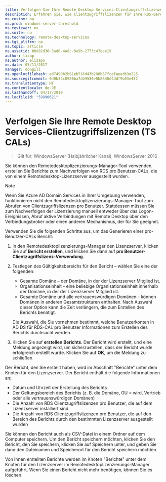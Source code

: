 ```yaml
---
title: Verfolgen Sie Ihre Remote Desktop Services-Clientzugriffslizenzen (TS CALs)
description: Erfahren Sie, wie Clientzugriffslizenzen für Ihre RDS-Bereitstellung zu verfolgen.
ms.custom: na
ms.prod: windows-server-threshold
ms.reviewer: na
ms.suite: na
ms.technology: remote-desktop-services
ms.tgt_pltfrm: na
ms.topic: article
ms.assetid: 80d82d30-3ad0-4a8c-9a9b-2773c47eee19
author: lizap
ms.author: elizapo
ms.date: 05/11/2017
manager: dongill
ms.openlocfilehash: ed7490b2b61eb516d43b280b67fcefaeedb3e225
ms.sourcegitcommit: 0d0b32c8986ba7db9536e0b8648d4ddf9b03e452
ms.translationtype: HT
ms.contentlocale: de-DE
ms.lasthandoff: 04/17/2019
ms.locfileid: "59890621"
---
```

# <a name="track-your-remote-desktop-services-client-access-licenses-rds-cals"></a>Verfolgen Sie Ihre Remote Desktop Services-Clientzugriffslizenzen (TS CALs)

>Gilt für: WindowsServer (Halbjährlicher Kanal), WindowsServer 2016

Sie können den Remotedesktoplizenzierungs-Manager-Tool verwenden, erstellen Sie Berichte zum Nachverfolgen von RDS pro Benutzer-CALs, die von einem Remotedesktop-Lizenzserver ausgestellt wurden.

> [!NOTE]
>  Wenn Sie Azure AD Domain Services in Ihrer Umgebung verwenden, funktionieren nicht den Remotedesktoplizenzierungs-Manager-Tool zum Abrufen von Clientzugriffslizenzen pro Benutzer. Stattdessen müssen Sie zum Nachverfolgen der Lizenzierung manuell entweder über das Logon-Ereignissen, Abruf aktive Verbindungen mit Remote Desktop über den Verbindungsbroker oder einen anderen Mechanismus, der für Sie geeignet. 

Verwenden Sie die folgenden Schritte aus, um das Generieren einer pro-Benutzer-CALs Bericht:

1. In den Remotedesktoplizenzierungs-Manager den Lizenzserver, klicken Sie auf **Bericht erstellen**, und klicken Sie dann auf **pro Benutzer-Clientzugriffslizenz-Verwendung**.
2. Festlegen des Gültigkeitsbereichs für den Bericht – wählen Sie eine der folgenden:
   - Gesamte Domäne – der Domäne, in der der Lizenzserver Mitglied ist.
   - Organisationseinheit - eine beliebige Organisationseinheit innerhalb der Domäne, in der der Lizenzserver Mitglied ist.
   - Gesamte Domäne und alle vertrauenswürdigen Domänen - können Domänen in anderen Gesamtstrukturen enthalten. Nach Auswahl dieser Option kann die Zeit verlängern, die zum Erstellen des Berichts benötigt.

   Die Auswahl, die Sie vornehmen bestimmt, welche Benutzerkonten in AD DS für RDS-CAL pro Benutzer Informationen zum Erstellen des Berichts durchsucht werden.
3. Klicken Sie auf **erstellen Berichts**. Der Bericht wird erstellt, und eine Meldung angezeigt wird, um sicherzustellen, dass der Bericht wurde erfolgreich erstellt wurde. Klicken Sie auf **OK**, um die Meldung zu schließen.

Der Bericht, den Sie erstellt haben, wird im Abschnitt "Berichte" unter dem Knoten für den Lizenzserver. Der Bericht enthält die folgende Informationen an:

- Datum und Uhrzeit der Erstellung des Berichts
- Der Geltungsbereich des Berichts (z. B. die Domäne, OU = wird, Vertrieb oder alle vertrauenswürdigen Domänen)
- Die Anzahl von RDS Clientzugriffslizenzen pro Benutzer, die auf dem Lizenzserver installiert sind
- Die Anzahl von RDS Clientzugriffslizenzen pro Benutzer, die auf den Bereich des Berichts durch den bestimmten Lizenzserver ausgestellt wurden

Sie können den Bericht auch als CSV-Datei in einem Ordner auf dem Computer speichern. Um den Bericht speichern möchten, klicken Sie den Bericht, den Sie speichern, klicken Sie auf Speichern unter, und geben Sie dann den Dateinamen und Speicherort für den Bericht speichern möchten.

Von Ihnen erstellten Berichte werden im Knoten "Berichte" unter dem Knoten für den Lizenzserver im Remotedesktoplizenzierungs-Manager aufgeführt. Wenn Sie einen Bericht nicht mehr benötigen, können Sie es löschen.
